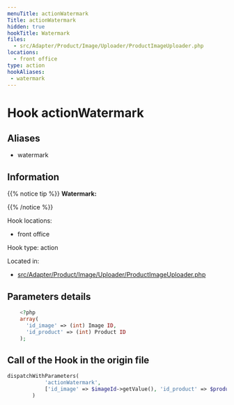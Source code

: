 ```yaml
---
menuTitle: actionWatermark
Title: actionWatermark
hidden: true
hookTitle: Watermark
files:
  - src/Adapter/Product/Image/Uploader/ProductImageUploader.php
locations:
  - front office
type: action
hookAliases:
 - watermark
---
```


# Hook actionWatermark

## Aliases
 
 - watermark



## Information

{{% notice tip %}}
**Watermark:** 


{{% /notice %}}

Hook locations: 
  - front office

Hook type: action

Located in: 
  - [src/Adapter/Product/Image/Uploader/ProductImageUploader.php](https://github.com/PrestaShop/PrestaShop/blob/8.0.x/src/Adapter/Product/Image/Uploader/ProductImageUploader.php)

## Parameters details

```php
    <?php
    array(
      'id_image' => (int) Image ID,
      'id_product' => (int) Product ID
    );
```

## Call of the Hook in the origin file

```php
dispatchWithParameters(
            'actionWatermark',
            ['id_image' => $imageId->getValue(), 'id_product' => $productId]
        )
```